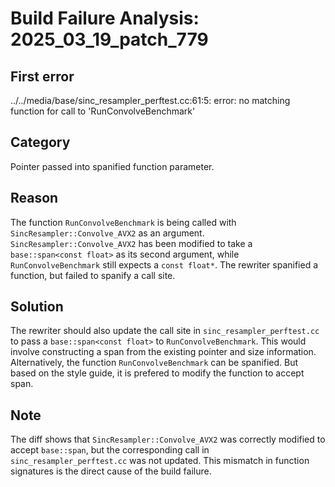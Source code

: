 # Build Failure Analysis: 2025_03_19_patch_779

## First error

../../media/base/sinc_resampler_perftest.cc:61:5: error: no matching function for call to 'RunConvolveBenchmark'

## Category
Pointer passed into spanified function parameter.

## Reason
The function `RunConvolveBenchmark` is being called with `SincResampler::Convolve_AVX2` as an argument. `SincResampler::Convolve_AVX2` has been modified to take a `base::span<const float>` as its second argument, while `RunConvolveBenchmark` still expects a `const float*`. The rewriter spanified a function, but failed to spanify a call site.

## Solution
The rewriter should also update the call site in `sinc_resampler_perftest.cc` to pass a `base::span<const float>` to `RunConvolveBenchmark`. This would involve constructing a span from the existing pointer and size information. Alternatively, the function `RunConvolveBenchmark` can be spanified. But based on the style guide, it is prefered to modify the function to accept span.

## Note
The diff shows that `SincResampler::Convolve_AVX2` was correctly modified to accept `base::span`, but the corresponding call in `sinc_resampler_perftest.cc` was not updated. This mismatch in function signatures is the direct cause of the build failure.
